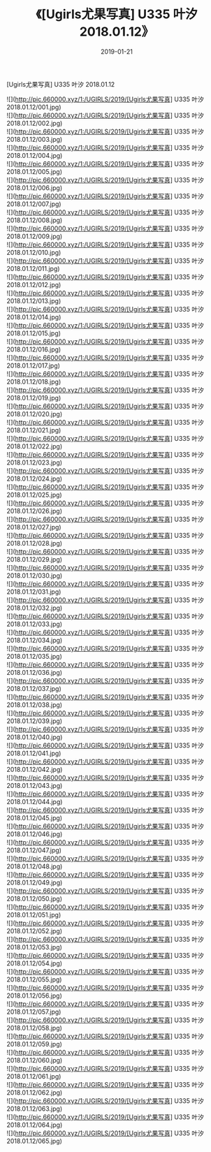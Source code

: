 ﻿---
layout: post
title:  《[Ugirls尤果写真] U335 叶汐 2018.01.12》
date:   2019-01-21
img: http://pic.660000.xyz/1:/UGIRLS/2019/[Ugirls尤果写真] U335 叶汐 2018.01.12/000.jpg
categories: [美女, 清纯, 唯美]
---

[Ugirls尤果写真] U335 叶汐 2018.01.12

 ![](http://pic.660000.xyz/1:/UGIRLS/2019/[Ugirls尤果写真] U335 叶汐 2018.01.12/001.jpg) <br>![](http://pic.660000.xyz/1:/UGIRLS/2019/[Ugirls尤果写真] U335 叶汐 2018.01.12/002.jpg) <br>![](http://pic.660000.xyz/1:/UGIRLS/2019/[Ugirls尤果写真] U335 叶汐 2018.01.12/003.jpg) <br>![](http://pic.660000.xyz/1:/UGIRLS/2019/[Ugirls尤果写真] U335 叶汐 2018.01.12/004.jpg) <br>![](http://pic.660000.xyz/1:/UGIRLS/2019/[Ugirls尤果写真] U335 叶汐 2018.01.12/005.jpg) <br>![](http://pic.660000.xyz/1:/UGIRLS/2019/[Ugirls尤果写真] U335 叶汐 2018.01.12/006.jpg) <br>![](http://pic.660000.xyz/1:/UGIRLS/2019/[Ugirls尤果写真] U335 叶汐 2018.01.12/007.jpg) <br>![](http://pic.660000.xyz/1:/UGIRLS/2019/[Ugirls尤果写真] U335 叶汐 2018.01.12/008.jpg) <br>![](http://pic.660000.xyz/1:/UGIRLS/2019/[Ugirls尤果写真] U335 叶汐 2018.01.12/009.jpg) <br>![](http://pic.660000.xyz/1:/UGIRLS/2019/[Ugirls尤果写真] U335 叶汐 2018.01.12/010.jpg) <br>![](http://pic.660000.xyz/1:/UGIRLS/2019/[Ugirls尤果写真] U335 叶汐 2018.01.12/011.jpg) <br>![](http://pic.660000.xyz/1:/UGIRLS/2019/[Ugirls尤果写真] U335 叶汐 2018.01.12/012.jpg) <br>![](http://pic.660000.xyz/1:/UGIRLS/2019/[Ugirls尤果写真] U335 叶汐 2018.01.12/013.jpg) <br>![](http://pic.660000.xyz/1:/UGIRLS/2019/[Ugirls尤果写真] U335 叶汐 2018.01.12/014.jpg) <br>![](http://pic.660000.xyz/1:/UGIRLS/2019/[Ugirls尤果写真] U335 叶汐 2018.01.12/015.jpg) <br>![](http://pic.660000.xyz/1:/UGIRLS/2019/[Ugirls尤果写真] U335 叶汐 2018.01.12/016.jpg) <br>![](http://pic.660000.xyz/1:/UGIRLS/2019/[Ugirls尤果写真] U335 叶汐 2018.01.12/017.jpg) <br>![](http://pic.660000.xyz/1:/UGIRLS/2019/[Ugirls尤果写真] U335 叶汐 2018.01.12/018.jpg) <br>![](http://pic.660000.xyz/1:/UGIRLS/2019/[Ugirls尤果写真] U335 叶汐 2018.01.12/019.jpg) <br>![](http://pic.660000.xyz/1:/UGIRLS/2019/[Ugirls尤果写真] U335 叶汐 2018.01.12/020.jpg) <br>![](http://pic.660000.xyz/1:/UGIRLS/2019/[Ugirls尤果写真] U335 叶汐 2018.01.12/021.jpg) <br>![](http://pic.660000.xyz/1:/UGIRLS/2019/[Ugirls尤果写真] U335 叶汐 2018.01.12/022.jpg) <br>![](http://pic.660000.xyz/1:/UGIRLS/2019/[Ugirls尤果写真] U335 叶汐 2018.01.12/023.jpg) <br>![](http://pic.660000.xyz/1:/UGIRLS/2019/[Ugirls尤果写真] U335 叶汐 2018.01.12/024.jpg) <br>![](http://pic.660000.xyz/1:/UGIRLS/2019/[Ugirls尤果写真] U335 叶汐 2018.01.12/025.jpg) <br>![](http://pic.660000.xyz/1:/UGIRLS/2019/[Ugirls尤果写真] U335 叶汐 2018.01.12/026.jpg) <br>![](http://pic.660000.xyz/1:/UGIRLS/2019/[Ugirls尤果写真] U335 叶汐 2018.01.12/027.jpg) <br>![](http://pic.660000.xyz/1:/UGIRLS/2019/[Ugirls尤果写真] U335 叶汐 2018.01.12/028.jpg) <br>![](http://pic.660000.xyz/1:/UGIRLS/2019/[Ugirls尤果写真] U335 叶汐 2018.01.12/029.jpg) <br>![](http://pic.660000.xyz/1:/UGIRLS/2019/[Ugirls尤果写真] U335 叶汐 2018.01.12/030.jpg) <br>![](http://pic.660000.xyz/1:/UGIRLS/2019/[Ugirls尤果写真] U335 叶汐 2018.01.12/031.jpg) <br>![](http://pic.660000.xyz/1:/UGIRLS/2019/[Ugirls尤果写真] U335 叶汐 2018.01.12/032.jpg) <br>![](http://pic.660000.xyz/1:/UGIRLS/2019/[Ugirls尤果写真] U335 叶汐 2018.01.12/033.jpg) <br>![](http://pic.660000.xyz/1:/UGIRLS/2019/[Ugirls尤果写真] U335 叶汐 2018.01.12/034.jpg) <br>![](http://pic.660000.xyz/1:/UGIRLS/2019/[Ugirls尤果写真] U335 叶汐 2018.01.12/035.jpg) <br>![](http://pic.660000.xyz/1:/UGIRLS/2019/[Ugirls尤果写真] U335 叶汐 2018.01.12/036.jpg) <br>![](http://pic.660000.xyz/1:/UGIRLS/2019/[Ugirls尤果写真] U335 叶汐 2018.01.12/037.jpg) <br>![](http://pic.660000.xyz/1:/UGIRLS/2019/[Ugirls尤果写真] U335 叶汐 2018.01.12/038.jpg) <br>![](http://pic.660000.xyz/1:/UGIRLS/2019/[Ugirls尤果写真] U335 叶汐 2018.01.12/039.jpg) <br>![](http://pic.660000.xyz/1:/UGIRLS/2019/[Ugirls尤果写真] U335 叶汐 2018.01.12/040.jpg) <br>![](http://pic.660000.xyz/1:/UGIRLS/2019/[Ugirls尤果写真] U335 叶汐 2018.01.12/041.jpg) <br>![](http://pic.660000.xyz/1:/UGIRLS/2019/[Ugirls尤果写真] U335 叶汐 2018.01.12/042.jpg) <br>![](http://pic.660000.xyz/1:/UGIRLS/2019/[Ugirls尤果写真] U335 叶汐 2018.01.12/043.jpg) <br>![](http://pic.660000.xyz/1:/UGIRLS/2019/[Ugirls尤果写真] U335 叶汐 2018.01.12/044.jpg) <br>![](http://pic.660000.xyz/1:/UGIRLS/2019/[Ugirls尤果写真] U335 叶汐 2018.01.12/045.jpg) <br>![](http://pic.660000.xyz/1:/UGIRLS/2019/[Ugirls尤果写真] U335 叶汐 2018.01.12/046.jpg) <br>![](http://pic.660000.xyz/1:/UGIRLS/2019/[Ugirls尤果写真] U335 叶汐 2018.01.12/047.jpg) <br>![](http://pic.660000.xyz/1:/UGIRLS/2019/[Ugirls尤果写真] U335 叶汐 2018.01.12/048.jpg) <br>![](http://pic.660000.xyz/1:/UGIRLS/2019/[Ugirls尤果写真] U335 叶汐 2018.01.12/049.jpg) <br>![](http://pic.660000.xyz/1:/UGIRLS/2019/[Ugirls尤果写真] U335 叶汐 2018.01.12/050.jpg) <br>![](http://pic.660000.xyz/1:/UGIRLS/2019/[Ugirls尤果写真] U335 叶汐 2018.01.12/051.jpg) <br>![](http://pic.660000.xyz/1:/UGIRLS/2019/[Ugirls尤果写真] U335 叶汐 2018.01.12/052.jpg) <br>![](http://pic.660000.xyz/1:/UGIRLS/2019/[Ugirls尤果写真] U335 叶汐 2018.01.12/053.jpg) <br>![](http://pic.660000.xyz/1:/UGIRLS/2019/[Ugirls尤果写真] U335 叶汐 2018.01.12/054.jpg) <br>![](http://pic.660000.xyz/1:/UGIRLS/2019/[Ugirls尤果写真] U335 叶汐 2018.01.12/055.jpg) <br>![](http://pic.660000.xyz/1:/UGIRLS/2019/[Ugirls尤果写真] U335 叶汐 2018.01.12/056.jpg) <br>![](http://pic.660000.xyz/1:/UGIRLS/2019/[Ugirls尤果写真] U335 叶汐 2018.01.12/057.jpg) <br>![](http://pic.660000.xyz/1:/UGIRLS/2019/[Ugirls尤果写真] U335 叶汐 2018.01.12/058.jpg) <br>![](http://pic.660000.xyz/1:/UGIRLS/2019/[Ugirls尤果写真] U335 叶汐 2018.01.12/059.jpg) <br>![](http://pic.660000.xyz/1:/UGIRLS/2019/[Ugirls尤果写真] U335 叶汐 2018.01.12/060.jpg) <br>![](http://pic.660000.xyz/1:/UGIRLS/2019/[Ugirls尤果写真] U335 叶汐 2018.01.12/061.jpg) <br>![](http://pic.660000.xyz/1:/UGIRLS/2019/[Ugirls尤果写真] U335 叶汐 2018.01.12/062.jpg) <br>![](http://pic.660000.xyz/1:/UGIRLS/2019/[Ugirls尤果写真] U335 叶汐 2018.01.12/063.jpg) <br>![](http://pic.660000.xyz/1:/UGIRLS/2019/[Ugirls尤果写真] U335 叶汐 2018.01.12/064.jpg) <br>![](http://pic.660000.xyz/1:/UGIRLS/2019/[Ugirls尤果写真] U335 叶汐 2018.01.12/065.jpg) <br>
